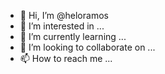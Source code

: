- 👋 Hi, I’m @heloramos
- 👀 I’m interested in ...
- 🌱 I’m currently learning ...
- 💞️ I’m looking to collaborate on ...
- 📫 How to reach me ...

<!---
heloramos/heloramos is a ✨ special ✨ repository because its `README.md` (this file) appears on your GitHub profile.
You can click the Preview link to take a look at your changes.
--->
